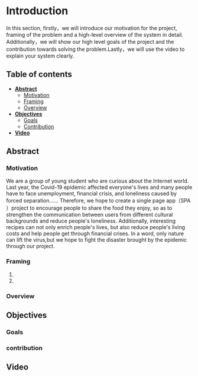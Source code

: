 # Introduction

In this section, firstly，we will introduce our motivation for the project, framing of the problem and a high-level overview of the system in detail. Additionally，we will show our high level goals of the project and the contribution towards solving the problem.Lastly，we will use the video to explain your system clearly.

## Table of contents

* [**Abstract**](#abstract)
   * [Motivation](#motivation)
   * [Framing](#framing)
   * [Overview](#overview)
* [**Objectives**](#objectives)
   * [Goals](#goals)
   * [Contribution](#contribution)
* [**Video**](#video)
  


## Abstract

### Motivation
We are a group of young student who are curious about the Internet world. Last year, the Covid-19 epidemic affected everyone's lives and many people have to face unemployment, financial crisis, and loneliness caused by forced separation......  Therefore, we hope to create a single page app（SPA ）project to encourage people to share the food they enjoy, so as to strengthen the communication between users from different cultural backgrounds  and reduce people's loneliness. Additionally, interesting recipes can not only enrich people's lives, but also reduce people's living costs and help people get through financial crises. In a word, only nature can lift the virus,but we hope to fight the disaster brought by the epidemic through our project.

### Framing

 1. 
 2. 

### Overview


## Objectives


###  Goals

### contribution

## Video




